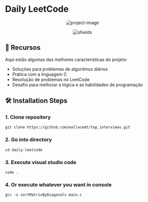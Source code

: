 #  Daily LeetCode
<p align="center"> <img src="https://socialify.git.ci/wallacemt/daily-leetcode/image?description=1&font=Source+Code+Pro&forks=1&language=1&logo=https%3A%2F%2Fcdn.jsdelivr.net%2Fgh%2Fdevicons%2Fdevicon%40latest%2Ficons%2Fleetcode%2Fleetcode-line.svg&name=1&owner=1&pattern=Signal&stargazers=1&theme=Dark" alt="project-image" style="border-radius: 1rem;"/></p>

<p align="center"> <img src="https://img.shields.io/badge/made_with-c-blue" alt="shields"> </p>

## 🔧 Recursos

Aqui estão algumas das melhores características do projeto:

-   Soluções para problemas de algoritmos diários
-   Prática com a linguagem C
-   Resolução de problemas no LeetCode
-   Desafio para melhorar a lógica e as habilidades de programação

## 🛠️ Installation Steps

### 1. Clone repository

```
git clone https://github.com/wallacemt/top_interviews.git
```

### 2. Go into directory

```
cd daily-leetcode
```

### 3. Execute visual studio code

```
code .
```
### 4. Or execute whatever you want in console

```
gcc -o sortMatrixByDiagonals main.c
```
